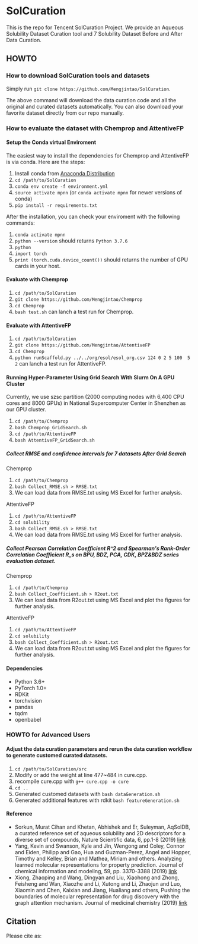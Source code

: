 # SolCuration

This is the repo for Tencent SolCuration Project. We provide an Aqueous Solubility Dataset Curation tool and 7 Solubility Dataset Before and After Data Curation.


## HOWTO

### How to download SolCuration tools and datasets  

Simply run `git clone https://github.com/Mengjintao/SolCuration`.

The above command will download the data curation code and all the original and curated datasets automatically.  You can also download your favorite dataset directly from our repo manually.  

### How to evaluate the dataset with Chemprop and AttentiveFP

#### Setup the Conda virtual Enviroment

The easiest way to install the dependencies for Chemprop and AttentiveFP is via conda. Here are the steps:

1. Install conda from [Anaconda Distribution](https://docs.anaconda.com/anaconda/install/)
2. `cd /path/to/SolCuration`
3. `conda env create -f environment.yml`
4. `source activate mpnn` (or `conda activate mpnn` for newer versions of conda)
5. `pip install -r requirements.txt`

After the installation, you can check your enviroment with the following commands:

1. `conda activate mpnn`
2. `python --version`  should returns `Python 3.7.6`
3. `python` 
4. `import torch`
5. `print (torch.cuda.device_count())`  should returns the number of GPU cards in your host. 

#### Evaluate with Chemprop

1. `cd /path/to/SolCuration`
2. `git clone https://github.com/Mengjintao/Chemprop`
3. `cd Chemprop`
4. `bash test.sh` can lanch a test run for Chemprop.

#### Evaluate with AttentiveFP

1. `cd /path/to/SolCuration`
2. `git clone https://github.com/Mengjintao/AttentiveFP`
3. `cd Chemprop`
4. `python runScaffold.py ../../org/esol/esol_org.csv 124 0 2 5 100  5 2` can lanch a test run for AttentiveFP.

#### Running Hyper-Parameter Using Grid Search With Slurm On A GPU Cluster
Currently, we use szsc partition (2000 computing nodes with 6,400 CPU cores and 8000 GPUs) in National Supercomputer Center in Shenzhen as our GPU cluster. 

1. `cd /path/to/Chemprop`
2. `bash Chemprop_GridSearch.sh` 
3. `cd /path/to/AttentiveFP`
4. `bash AttentiveFP_GridSearch.sh` 

##### Collect RMSE and confidence intervals for 7 datasets After Grid Search
Chemprop
1. `cd /path/to/Chemprop`
2. `bash Collect_RMSE.sh > RMSE.txt`
3.  We can load data from RMSE.txt using MS Excel for further analysis.  

AttentiveFP
1. `cd /path/to/AttentiveFP`
2. `cd solubility`
3. `bash Collect_RMSE.sh > RMSE.txt`
4.  We can load data from RMSE.txt using MS Excel for further analysis. 

##### Collect Pearson Correlation Coefficient R^2 and Spearman's Rank-Order Correlation Coefficient R_s on BPU, BDZ, PCA, CDK, BPZ&BDZ series evaluation dataset.  
Chemprop
1. `cd /path/to/Chemprop`
2. `bash Collect_Coefficient.sh > R2out.txt`
3.  We can load data from R2out.txt using MS Excel and plot the figures for further analysis. 

AttentiveFP
1. `cd /path/to/AttentiveFP`
2. `cd solubility`
3. `bash Collect_Coefficient.sh > R2out.txt`
4.  We can load data from R2out.txt using MS Excel and plot the figures for further analysis. 

#### Dependencies  

+ Python 3.6+
+ PyTorch 1.0+
+ RDKit
+ torchvision
+ pandas
+ tqdm
+ openbabel

### HOWTO for Advanced Users

#### Adjust the data curation parameters and rerun the data curation workflow to generate customed curated datasets.

1. `cd /path/to/SolCuration/src`
2. Modify or add the weight at line 477~484 in cure.cpp.
3. recompile cure.cpp with `g++ cure.cpp -o cure`
4. `cd ..`
5. Generated customed datasets with `bash dataGeneration.sh`
6. Generated additional features with rdkit `bash featureGeneration.sh`

#### Reference  

- Sorkun, Murat Cihan and Khetan, Abhishek and Er, Suleyman, AqSolDB, a curated reference set of aqueous solubility and 2D descriptors for a diverse set of compounds, Nature Scientific data, 6, pp.1-8 (2019) [link](https://www.nature.com/articles/s41597-019-0151-1)
- Yang, Kevin and Swanson, Kyle and Jin, Wengong and Coley, Connor and Eiden, Philipp and Gao, Hua and Guzman-Perez, Angel and Hopper, Timothy and Kelley, Brian and Mathea, Miriam and others.
Analyzing learned molecular representations for property prediction. Journal of chemical information and modeling, 59, pp. 3370-3388 (2019) [link](https://pubs.acs.org/doi/pdf/10.1021/acs.jcim.9b00237)  
- Xiong, Zhaoping and Wang, Dingyan and Liu, Xiaohong and Zhong, Feisheng and Wan, Xiaozhe and Li, Xutong and Li, Zhaojun and Luo, Xiaomin and Chen, Kaixian and Jiang, Hualiang and others, Pushing the boundaries of molecular representation for drug discovery with the graph attention mechanism. Journal of medicinal chemistry (2019) [link](https://pubs.acs.org/doi/10.1021/acs.jmedchem.9b00959) 
 

## Citation

Please cite as:
```
```
